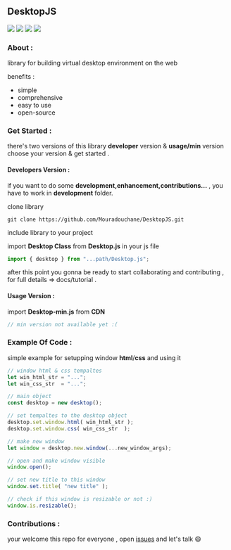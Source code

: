 ## DesktopJS 

[![](https://img.shields.io/github/issues/Mouradouchane/DesktopJS)](#)
[![](https://img.shields.io/github/license/Mouradouchane/DesktopJS)](#)
[![](https://img.shields.io/badge/status-not%20stable-orange)](#)
[![](https://img.shields.io/badge/version-1-red)](#)


### About :
library for building virtual desktop environment on the web

benefits :
* simple 
* comprehensive
* easy to use
* open-source 

### Get Started :

there's two versions of this library __developer__ version & __usage/min__ version choose your version & get started .

#### __Developers Version__ :
if you want to do some **development,enhancement,contributions...** , you have to work in __development__ folder.

clone library

```
git clone https://github.com/Mouradouchane/DesktopJS.git
```

include library to your project 

import __Desktop Class__ from __Desktop.js__ in your js file
```js
import { desktop } from "...path/Desktop.js";
``` 

after this point you gonna be ready to start collaborating and contributing , for full details => docs/tutorial .

#### __Usage Version__ :
import __Desktop-min.js__ from __CDN__
```js
// min version not available yet :(
```

### Example Of Code :
simple example for setupping window __html__/__css__ and using it
```js
// window html & css tempaltes
let win_html_str = "...";
let win_css_str  = "...";

// main object
const desktop = new desktop();

// set tempaltes to the desktop object
desktop.set.window.html( win_html_str );
desktop.set.window.css( win_css_str  );

// make new window
let window = desktop.new.window(...new_window_args);

// open and make window visible
window.open();

// set new title to this window
window.set.title( "new title" );

// check if this window is resizable or not :)
window.is.resizable();

``` 

### Contributions :
your welcome this repo for everyone , open [issues](https://github.com/Mouradouchane/DesktopJS/issues) and let's talk :smile:

